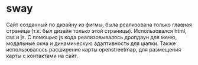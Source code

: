 # sway
Сайт созданный по дизайну из фигмы, была реализована только главная страница (т.к. был дизайн только этой страницы). 
Использовался html, css и js. С помощью js кода реализовывалось дропдаун для меню, модальные окна и динамическую адаптивность для шапки.
Также использовалось расширение карты openstreetmap, для размещения карты с контактами на сайт.
